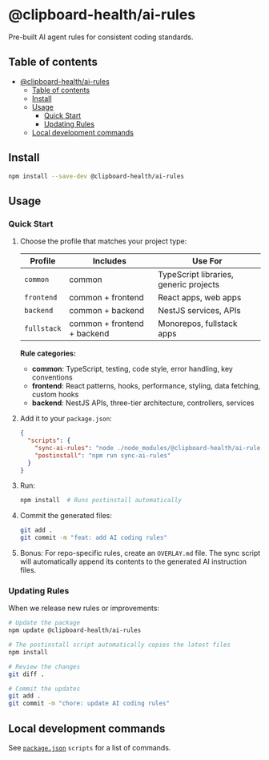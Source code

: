 # @clipboard-health/ai-rules

Pre-built AI agent rules for consistent coding standards.

## Table of contents

- [@clipboard-health/ai-rules](#clipboard-healthai-rules)
  - [Table of contents](#table-of-contents)
  - [Install](#install)
  - [Usage](#usage)
    - [Quick Start](#quick-start)
    - [Updating Rules](#updating-rules)
  - [Local development commands](#local-development-commands)

## Install

```bash
npm install --save-dev @clipboard-health/ai-rules
```

## Usage

### Quick Start

1. Choose the profile that matches your project type:

   | Profile     | Includes                    | Use For                                |
   | ----------- | --------------------------- | -------------------------------------- |
   | `common`    | common                      | TypeScript libraries, generic projects |
   | `frontend`  | common + frontend           | React apps, web apps                   |
   | `backend`   | common + backend            | NestJS services, APIs                  |
   | `fullstack` | common + frontend + backend | Monorepos, fullstack apps              |

   **Rule categories:**
   - **common**: TypeScript, testing, code style, error handling, key conventions
   - **frontend**: React patterns, hooks, performance, styling, data fetching, custom hooks
   - **backend**: NestJS APIs, three-tier architecture, controllers, services

2. Add it to your `package.json`:

   ```json
   {
     "scripts": {
       "sync-ai-rules": "node ./node_modules/@clipboard-health/ai-rules/scripts/sync.js [PROFILE_NAME]",
       "postinstall": "npm run sync-ai-rules"
     }
   }
   ```

3. Run:

   ```bash
   npm install  # Runs postinstall automatically
   ```

4. Commit the generated files:

   ```bash
   git add .
   git commit -m "feat: add AI coding rules"
   ```

5. Bonus: For repo-specific rules, create an `OVERLAY.md` file. The sync script will automatically append its contents to the generated AI instruction files.

### Updating Rules

When we release new rules or improvements:

```bash
# Update the package
npm update @clipboard-health/ai-rules

# The postinstall script automatically copies the latest files
npm install

# Review the changes
git diff .

# Commit the updates
git add .
git commit -m "chore: update AI coding rules"
```

## Local development commands

See [`package.json`](./package.json) `scripts` for a list of commands.
